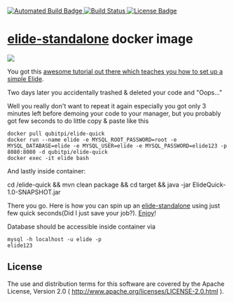 [ ![Automated Build Badge](https://img.shields.io/badge/docker%20build-automated-blue.svg??longCache=true&style=for-the-badge) ](https://hub.docker.com/r/qubitpi/elide-quick/builds/) [ ![Build Status](https://img.shields.io/badge/docker%20build-passing-brightgreen.svg?longCache=true&style=for-the-badge) ](https://hub.docker.com/r/qubitpi/elide-quick/builds/) [ ![License Badge](https://img.shields.io/badge/License-Apache%202.0-orange.svg?longCache=true&style=for-the-badge) ](https://www.apache.org/licenses/LICENSE-2.0)

# [elide-standalone](https://github.com/yahoo/elide/tree/master/elide-standalone) docker image

![](https://elide.io//assets/images/elide-white-logo.png)

You got this [awesome tutorial out there which teaches you how to set up a simple Elide](https://github.com/yahoo/elide/tree/master/elide-standalone).

Two days later you accidentally trashed & deleted your code and "Oops..."

Well you really don't want to repeat it again especially you got only 3 minutes left before demoing your code to your manager, but you probably got few seconds to do little copy & paste like this

    docker pull qubitpi/elide-quick
    docker run --name elide -e MYSQL_ROOT_PASSWORD=root -e MYSQL_DATABASE=elide -e MYSQL_USER=elide -e MYSQL_PASSWORD=elide123 -p 8080:8080 -d qubitpi/elide-quick
    docker exec -it elide bash

And lastly inside container:
    
cd /elide-quick && mvn clean package && cd target && java -jar ElideQuick-1.0-SNAPSHOT.jar
    
There you go. Here is how you can spin up an [elide-standalone](https://github.com/yahoo/elide/tree/master/elide-standalone) using just few quick seconds(Did I just save your job?). [Enjoy](https://github.com/yahoo/elide/tree/master/elide-standalone#query-your-service)!

Database should be accessible inside container via

    mysql -h localhost -u elide -p
    elide123

## License
The use and distribution terms for this software are covered by the Apache License, Version 2.0 ( http://www.apache.org/licenses/LICENSE-2.0.html ).
